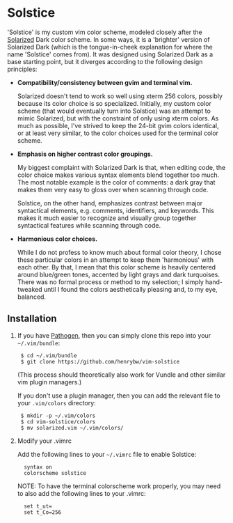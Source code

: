 # Solstice

'Solstice' is my custom vim color scheme, modeled closely after the [Solarized](http://ethanschoonover.com/solarized)
Dark color scheme. In some ways, it is a 'brighter' version of Solarized Dark
(which is the tongue-in-cheek explanation for where the name 'Solstice' comes
from). It was designed using Solarized Dark as a base starting point, but it
diverges according to the following design principles:

 * **Compatibility/consistency between gvim and terminal vim.**

   Solarized doesn't tend to work so well using xterm 256 colors, possibly
   because its color choice is so specialized. Initially, my custom color
   scheme (that would eventually turn into Solstice) was an attempt to mimic
   Solarized, but with the constraint of only using xterm colors. As much as
   possible, I've strived to keep the 24-bit gvim colors identical, or at
   least very similar, to the color choices used for the terminal color scheme.

 * **Emphasis on higher contrast color groupings.**

   My biggest complaint with Solarized Dark is that, when editing code, the 
   color choice makes various syntax elements blend together too much. The
   most notable example is the color of comments: a dark gray that makes them
   very easy to gloss over when scanning through code.

   Solstice, on the other hand, emphasizes contrast between major syntactical
   elements, e.g. comments, identifiers, and keywords. This makes it much
   easier to recognize and visually group together syntactical features while
   scanning through code.

 * **Harmonious color choices.**

   While I do not profess to know much about formal color theory, I chose
   these particular colors in an attempt to keep them 'harmonious' with each
   other. By that, I mean that this color scheme is heavily centered around
   blue/green tones, accented by light grays and dark turquoises. There was no
   formal process or method to my selection; I simply hand-tweaked until I
   found the colors aesthetically pleasing and, to my eye, balanced.

## Installation

1. If you have [Pathogen](https://github.com/tpope/vim-pathogen), then you can
   simply clone this repo into your `~/.vim/bundle`:

        $ cd ~/.vim/bundle
        $ git clone https://github.com/henrybw/vim-solstice

    (This process should theoretically also work for Vundle and other similar
     vim plugin managers.)

    If you don't use a plugin manager, then you can add the relevant file to
    your `.vim/colors` directory:

        $ mkdir -p ~/.vim/colors
        $ cd vim-solstice/colors
        $ mv solarized.vim ~/.vim/colors/

2. Modify your .vimrc

   Add the following lines to your `~/.vimrc` file to enable Solstice:
   
         syntax on
         colorscheme solstice
   
   NOTE: To have the terminal colorscheme work properly, you may need to also add
   the following lines to your .vimrc:
   
         set t_ut=
         set t_Co=256
